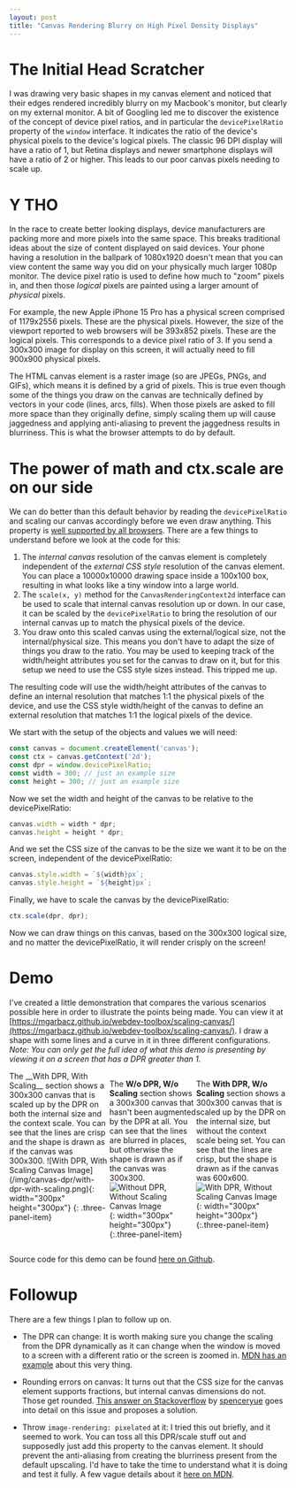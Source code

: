 ```yaml
---
layout: post
title: "Canvas Rendering Blurry on High Pixel Density Displays"
---
```


# The Initial Head Scratcher

I was drawing very basic shapes in my canvas element and noticed that their edges rendered incredibly blurry on my Macbook's monitor, but clearly on my external monitor. A bit of Googling led me to discover the existence of the concept of device pixel ratios, and in particular the `devicePixelRatio` property of the `window` interface. It indicates the ratio of the device's physical pixels to the device's logical pixels. The classic 96 DPI display will have a ratio of 1, but Retina displays and newer smartphone displays will have a ratio of 2 or higher. This leads to our poor canvas pixels needing to scale up.

# Y THO

In the race to create better looking displays, device manufacturers are packing more and more pixels into the same space. This breaks traditional ideas about the size of content displayed on said devices. Your phone having a resolution in the ballpark of 1080x1920 doesn't mean that you can view content the same way you did on your physically much larger 1080p monitor. The device pixel ratio is used to define how much to "zoom" pixels in, and then those _logical_ pixels are painted using a larger amount of _physical_ pixels.

For example, the new Apple iPhone 15 Pro has a physical screen comprised of 1179x2556 pixels. These are the physical pixels. However, the size of the viewport reported to web browsers will be 393x852 pixels. These are the logical pixels. This corresponds to a device pixel ratio of 3. If you send a 300x300 image for display on this screen, it will actually need to fill 900x900 physical pixels. 

The HTML canvas element is a raster image (so are JPEGs, PNGs, and GIFs), which means it is defined by a grid of pixels. This is true even though some of the things you draw on the canvas are technically defined by vectors in your code (lines, arcs, fills). When those pixels are asked to fill more space than they originally define, simply scaling them up will cause jaggedness and applying anti-aliasing to prevent the jaggedness results in blurriness. This is what the browser attempts to do by default.

# The power of math and ctx.scale are on our side

We can do better than this default behavior by reading the `devicePixelRatio` and scaling our canvas accordingly before we even draw anything. This property is [well supported by all browsers](https://developer.mozilla.org/en-US/docs/Web/API/Window/devicePixelRatio#browser_compatibility). There are a few things to understand before we look at the code for this:

1. The _internal canvas_ resolution of the canvas element is completely independent of the _external CSS style_ resolution of the canvas element. You can place a 10000x10000 drawing space inside a 100x100 box, resulting in what looks like a tiny window into a large world.
2. The `scale(x, y)` method for the `CanvasRenderingContext2d` interface can be used to scale that internal canvas resolution up or down. In our case, it can be scaled by the `devicePixelRatio` to bring the resolution of our internal canvas up to match the physical pixels of the device.
3. You draw onto this scaled canvas using the external/logical size, not the internal/physical size. This means you don't have to adapt the size of things you draw to the ratio. You may be used to keeping track of the width/height attributes you set for the canvas to draw on it, but for this setup we need to use the CSS style sizes instead. This tripped me up.

The resulting code will use the width/height attributes of the canvas to define an internal resolution that matches 1:1 the physical pixels of the device, and use the CSS style width/height of the canvas to define an external resolution that matches 1:1 the logical pixels of the device.

We start with the setup of the objects and values we will need:

```javascript
const canvas = document.createElement('canvas');
const ctx = canvas.getContext('2d');
const dpr = window.devicePixelRatio;
const width = 300; // just an example size
const height = 300; // just an example size
```

Now we set the width and height of the canvas to be relative to the devicePixelRatio:

```javascript
canvas.width = width * dpr;
canvas.height = height * dpr;
```

And we set the CSS size of the canvas to be the size we want it to be on the screen, independent of the devicePixelRatio:

```javascript
canvas.style.width = `${width}px`;
canvas.style.height = `${height}px`;
```

Finally, we have to scale the canvas by the devicePixelRatio:

```javascript
ctx.scale(dpr, dpr);
```

Now we can draw things on this canvas, based on the 300x300 logical size, and no matter the devicePixelRatio, it will render crisply on the screen!

# Demo

I've created a little demonstration that compares the various scenarios possible here in order to illustrate the points being made. You can view it at [https://mgarbacz.github.io/webdev-toolbox/scaling-canvas/](https://mgarbacz.github.io/webdev-toolbox/scaling-canvas/). I draw a shape with some lines and a curve in it in three different configurations. _Note: You can only get the full idea of what this demo is presenting by viewing it on a screen that has a DPR greater than 1._

<div style="display:flex;flex-direction:row" markdown="1">
The __With DPR, With Scaling__ section shows a 300x300 canvas that is scaled up by the DPR on both the internal size and the context scale. You can see that the lines are crisp and the shape is drawn as if the canvas was 300x300.
![With DPR, With Scaling Canvas Image](/img/canvas-dpr/with-dpr-with-scaling.png){: width="300px" height="300px"}
{: .three-panel-item}

The __W/o DPR, W/o Scaling__ section shows a 300x300 canvas that hasn't been augmented by the DPR at all. You can see that the lines are blurred in places, but otherwise the shape is drawn as if the canvas was 300x300.
![Without DPR, Without Scaling Canvas Image](/img/canvas-dpr/without-dpr-without-scaling.png){: width="300px" height="300px"}
{:.three-panel-item}

The __With DPR, W/o Scaling__ section shows a 300x300 canvas that is scaled up by the DPR on the internal size, but without the context scale being set. You can see that the lines are crisp, but the shape is drawn as if the canvas was 600x600.
![With DPR, Without Scaling Canvas Image](/img/canvas-dpr/with-dpr-without-scaling.png){: width="300px" height="300px"}
{:.three-panel-item}
</div>

Source code for this demo can be found [here on Github](https://github.com/mgarbacz/webdev-toolbox/tree/main/scaling-canvas).

# Followup

There are a few things I plan to follow up on.

- The DPR can change: It is worth making sure you change the scaling from the DPR dynamically as it can change when the window is moved to a screen with a different ratio or the screen is zoomed in. [MDN has an example](https://developer.mozilla.org/en-US/docs/Web/API/Window/devicePixelRatio#monitoring_screen_resolution_or_zoom_level_changes) about this very thing.

- Rounding errors on canvas: It turns out that the CSS size for the canvas element supports fractions, but internal canvas dimensions do not. Those get rounded. [This answer on Stackoverflow](https://stackoverflow.com/a/54027313/937718) by [spenceryue](https://stackoverflow.com/users/3624264/spenceryue) goes into detail on this issue and proposes a solution.

- Throw `image-rendering: pixelated` at it: I tried this out briefly, and it seemed to work. You can toss all this DPR/scale stuff out and supposedly just add this property to the canvas element. It should prevent the anti-aliasing from creating the blurriness present from the default upscaling. I'd have to take the time to understand what it is doing and test it fully. A few vague details about it [here on MDN](https://developer.mozilla.org/en-US/docs/Web/CSS/image-rendering).